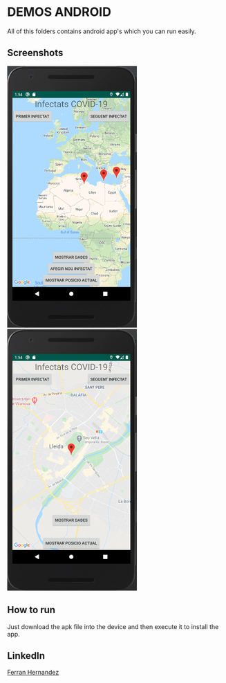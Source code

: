 # DEMOS ANDROID
All of this folders contains android app's which you can run easily.

## Screenshots
![Imagen app Android](https://github.com/Ferranv3/Demos-Android/blob/master/Screenshots/CapturaAppMapsCoronavirus.PNG) ![Imagen2 app Android](https://github.com/Ferranv3/Demos-Android/blob/master/Screenshots/Captura2AppMapsCoronavirus.PNG)


## How to run
Just download the apk file into the device and then execute it to install the app.

## LinkedIn
[Ferran Hernandez](https://es.linkedin.com/in/ferran-hernández-510642187)